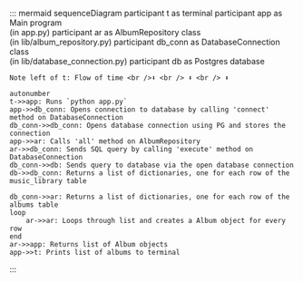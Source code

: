 ::: mermaid
sequenceDiagram
    participant t as terminal
    participant app as Main program <br /> (in app.py)
    participant ar as AlbumRepository class <br /> (in lib/album_repository.py)
    participant db_conn as DatabaseConnection class <br /> (in lib/database_connection.py)
    participant db as Postgres database

    Note left of t: Flow of time <br />⬇ <br /> ⬇ <br /> ⬇ 
    
    autonumber
    t->>app: Runs `python app.py`
    app->>db_conn: Opens connection to database by calling 'connect' method on DatabaseConnection
    db_conn->>db_conn: Opens database connection using PG and stores the connection
    app->>ar: Calls 'all' method on AlbumRepository
    ar->>db_conn: Sends SQL query by calling 'execute' method on DatabaseConnection
    db_conn->>db: Sends query to database via the open database connection
    db->>db_conn: Returns a list of dictionaries, one for each row of the music_library table

    db_conn->>ar: Returns a list of dictionaries, one for each row of the albums table
    loop 
        ar->>ar: Loops through list and creates a Album object for every row
    end
    ar->>app: Returns list of Album objects
    app->>t: Prints list of albums to terminal
:::